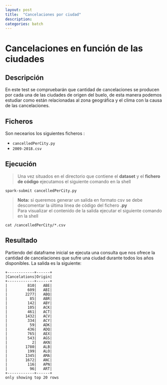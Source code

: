 ```yaml
---
layout: post
title:  "Cancelaciones por ciudad"
description:
categories: batch
---
```


# Cancelaciones en función de las ciudades

## Descripción
En este test se compruebarán que cantidad de cancelaciones se producen por cada una de las ciudades de origen del buelo, de esta manera podemos estudiar como están relacionadas al zona geográfica y el clima con la causa de las cancelaciones.

## Ficheros
Son necearios los siguientes ficheros :


* `cancelledPerCity.py`
* `2009-2018.csv`

## Ejecución
>Una vez situados en el directorio que contiene el **dataset** y el **fichero de código** ejecutamos el siguiente comando en la shell

    spark-submit cancelledPerCity.py

>**Nota:** si queremos generar un salida en formato csv se debe descomentar la última linea de código del fichero **.py**  
Para visualizar el contenido de la salida ejecutar el siguiente comando en la shell

    cat /cancelledPerCity/*.csv

## Resultado

Partiendo del dataframe inicial se ejecuta una consulta que nos ofrece la cantidad de cancelaciones que sufre una ciudad durante todos los años disponibles. La salida es la siguiente:


    +------------+------+
    |Cancelations|Origin|
    +------------+------+
    |         810|   ABE|
    |         609|   ABI|
    |        2277|   ABQ|
    |          85|   ABR|
    |         142|   ABY|
    |         105|   ACK|
    |         461|   ACT|
    |        1432|   ACV|
    |         334|   ACY|
    |          59|   ADK|
    |         436|   ADQ|
    |         765|   AEX|
    |         543|   AGS|
    |           2|   AKN|
    |        1780|   ALB|
    |         199|   ALO|
    |        1345|   AMA|
    |        1672|   ANC|
    |         116|   APN|
    |          96|   ART|
    +------------+------+
    only showing top 20 rows